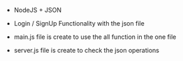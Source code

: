 - NodeJS + JSON 
- Login / SignUp Functionality with the json file 

-  main.js file is create to use the all function in the one file
- server.js file is create to check the json operations 
